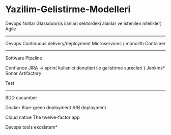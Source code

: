 # Yazilim-Gelistirme-Modelleri
Devops Notlar
Glassdoor(is ilanlari sektordeki alanlar ve istenilen nitelikler)
Agile


******************
Devops
Continuous delivery/deployment
Microservices / monolith
Container
******************
Software Pipeline

Conflunce
JIRA -> sprin( kullanici donutleri ile gelistirme surecleri )
Jenkins*
Sonar
Artifactory

Test
*******************
BDD cucumber

Docker
Blue-green deployment
A/B deployment

Cloud native
The twelve-factor app





Devops tools ekosistem*
